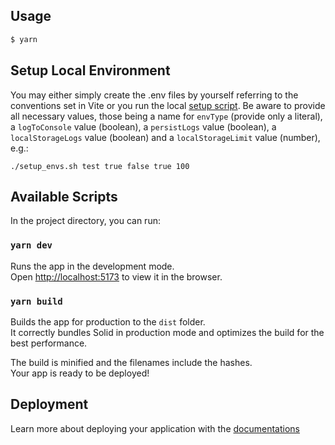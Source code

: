 ## Usage

```bash
$ yarn
```
## Setup Local Environment

You may either simply create the .env files by yourself referring to the conventions set in Vite or you run the local
[setup script](setup_envs.sh). Be aware to provide all necessary values, those being a name for `envType` (provide
only a literal), a `logToConsole` value (boolean), a `persistLogs` value (boolean), a `localStorageLogs` value 
(boolean) and a `localStorageLimit` value (number), e.g.:
```shell
./setup_envs.sh test true false true 100
```

## Available Scripts

In the project directory, you can run:

### `yarn dev`

Runs the app in the development mode.<br>
Open [http://localhost:5173](http://localhost:5173) to view it in the browser.

### `yarn build`

Builds the app for production to the `dist` folder.<br>
It correctly bundles Solid in production mode and optimizes the build for the best performance.

The build is minified and the filenames include the hashes.<br>
Your app is ready to be deployed!

## Deployment

Learn more about deploying your application with the [documentations](https://vitejs.dev/guide/static-deploy.html)
